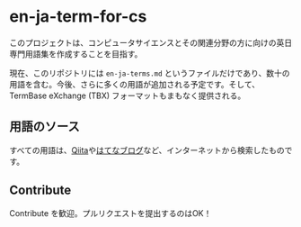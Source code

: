 # en-ja-term-for-cs

このプロジェクトは、コンピュータサイエンスとその関連分野の方に向けの英日専門用語集を作成することを目指す。

現在、このリポジトリには `en-ja-terms.md` というファイルだけであり、数十の用語を含む。今後、さらに多くの用語が追加される予定です。そして、TermBase eXchange (TBX) フォーマットもまもなく提供される。

## 用語のソース

すべての用語は、[Qiita](https://qiita.com/)や[はてなブログ](https://hatenablog.com/)など、インターネットから検索したものです。

## Contribute

Contribute を歓迎。プルリクエストを提出するのはOK！
